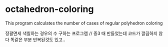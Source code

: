 # octahedron-coloring
This program calculates the number of cases of regular polyhedron coloring

정팔면세 색칠하는 경우의 수 구하는 프로그램 
// 중3 때 만들었는데 코드가 깔끔하지 않다 똑같은 부분 반복된것도 있고.. 
